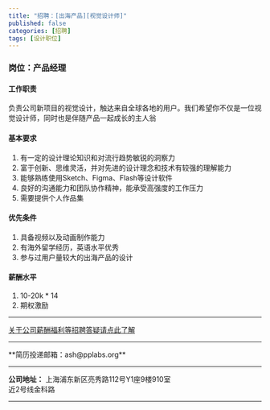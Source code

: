 ```yaml
---
title: "招聘：[出海产品][视觉设计师]"
published: false
categories: [招聘]
tags: [设计职位]
---
```



### 岗位：产品经理

#### 工作职责
负责公司新项目的视觉设计，触达来自全球各地的用户。我们希望你不仅是一位视觉设计师，同时也是伴随产品一起成长的主人翁

#### 基本要求
1. 有一定的设计理论知识和对流行趋势敏锐的洞察力
2. 富于创新、思维灵活，并对先进的设计理念和技术有较强的理解能力
3. 能够熟练使用Sketch、Figma、Flash等设计软件
4. 良好的沟通能力和团队协作精神，能承受高强度的工作压力
5. 需要提供个人作品集

#### 优先条件
1. 具备视频以及动画制作能力
2. 有海外留学经历，英语水平优秀
3. 参与过用户量较大的出海产品的设计

#### 薪酬水平
1. 10-20k * 14
2. 期权激励
<hr>

[关于公司薪酬福利等招聘答疑请点此了解](http://ashma.info/2019/03/01/Q&A-of-hiring/)

<hr>
**简历投递邮箱：ash@pplabs.org**
<hr/>

**公司地址：** 上海浦东新区亮秀路112号Y1座9楼910室<br/>
近2号线金科路<br/>

<hr>

